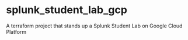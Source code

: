 # splunk_student_lab_gcp
A terraform project that stands up a Splunk Student Lab on Google Cloud Platform
